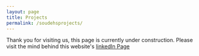 ```yaml
---
layout: page
title: Projects
permalink: /soudehsprojects/
---
```


Thank you for visiting us, this page is currently under construction.
Please visit the mind behind this website's <a href="https://ca.linkedin.com/in/soudehmousavi"> linkedIn Page </a>

